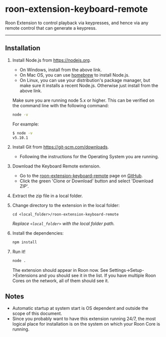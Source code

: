 # roon-extension-keyboard-remote

Roon Extension to control playback via keypresses, and hence via any remote control that can
generate a keypress.

------------

## Installation

1. Install Node.js from https://nodejs.org.

   * On Windows, install from the above link.
   * On Mac OS, you can use [homebrew](http://brew.sh) to install Node.js.
   * On Linux, you can use your distribution's package manager, but make sure it installs a recent Node.js. Otherwise just install from the above link.

   Make sure you are running node 5.x or higher. This can be verified on the command line with the following command:

   ```sh
   node -v
   ```

   For example:

   ```sh
   $ node -v
   v5.10.1
   ```

1. Install Git from https://git-scm.com/downloads.
   * Following the instructions for the Operating System you are running.

1. Download the Keyboard Remote extension.

   * Go to the [roon-extension-keyboard-remote](https://github.com/mjmaisey/roon-extension-keyboard-remote) page on [GitHub](https://github.com).
   * Click the green 'Clone or Download' button and select 'Download ZIP'.

1. Extract the zip file in a local folder.

1. Change directory to the extension in the local folder:
    ```
    cd <local_folder>/roon-extension-keyboard-remote
    ```
    *Replace `<local_folder>` with the local folder path.*

1. Install the dependencies:
    ```bash
    npm install
    ```

1. Run it!
    ```bash
    node .
    ```

    The extension should appear in Roon now. See Settings->Setup->Extensions and you should see it in the list. If you have multiple Roon Cores on the network, all of them should see it.

## Notes
* Automatic startup at system start is OS dependent and outside the scope of this document.
* Since you probably want to have this extension running 24/7, the most logical place for installation is on the system on which your Roon Core is running.
